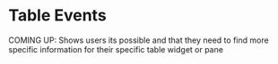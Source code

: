 # Table Events

COMING UP: Shows users its possible and that they need to find more specific information for their specific table widget or pane
